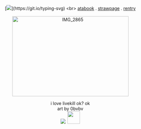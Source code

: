 <div align="center">

[![](https://readme-typing-svg.herokuapp.com?font=press+start+2P=800&color=b3271b&center=true&vCenter=true&width=600&lines=NEW+DIRECTIVE;BLAST+TARGET+TO+SMITHEREENS.)](https://git.io/typing-svg)
<br>
[atabook](https://devesquots.atabook.org/) . [strawpage](https://hjd666.straw.page/) . [rentry](https://rentry.co/devestoss)
<br>
<br>
<img width="373" height="256" alt="IMG_2865" src="https://files.catbox.moe/mprtex.png" />
<br>

i love livekill ok? ok
<br> art by 0bvbv
</br> ![](https://komarev.com/ghpvc/?username=devesquots&color=63cfb5&style=flat-square&label=killbots)  <img width="40" height="40" src="https://files.catbox.moe/pitnyq.webp">
